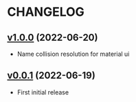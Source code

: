 # CHANGELOG

## [v1.0.0](https://github.com/NubeIO/grafana-rubix-service-read-write-panel/tree/v1.0.0) (2022-06-20)

- Name collision resolution for material ui

## [v0.0.1](https://github.com/NubeIO/grafana-rubix-service-read-write-panel/tree/v0.0.1) (2022-06-19)

- First initial release
